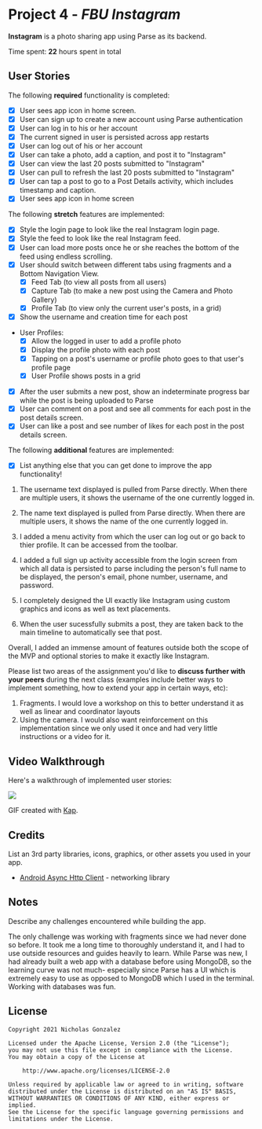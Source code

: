 # Project 4 - *FBU Instagram*

**Instagram** is a photo sharing app using Parse as its backend.

Time spent: **22** hours spent in total

## User Stories

The following **required** functionality is completed:

- [x] User sees app icon in home screen.
- [x] User can sign up to create a new account using Parse authentication
- [x] User can log in to his or her account
- [x] The current signed in user is persisted across app restarts
- [x] User can log out of his or her account
- [x] User can take a photo, add a caption, and post it to "Instagram"
- [x] User can view the last 20 posts submitted to "Instagram"
- [x] User can pull to refresh the last 20 posts submitted to "Instagram"
- [x] User can tap a post to go to a Post Details activity, which includes timestamp and caption.
- [x] User sees app icon in home screen

The following **stretch** features are implemented:

- [x] Style the login page to look like the real Instagram login page.
- [x] Style the feed to look like the real Instagram feed.
- [x] User can load more posts once he or she reaches the bottom of the feed using endless scrolling.
- [x] User should switch between different tabs using fragments and a Bottom Navigation View.
  - [x] Feed Tab (to view all posts from all users)
  - [x] Capture Tab (to make a new post using the Camera and Photo Gallery)
  - [x] Profile Tab (to view only the current user's posts, in a grid)
- [x] Show the username and creation time for each post
- User Profiles:
  - [x] Allow the logged in user to add a profile photo
  - [x] Display the profile photo with each post
  - [x] Tapping on a post's username or profile photo goes to that user's profile page
  - [x] User Profile shows posts in a grid
- [x] After the user submits a new post, show an indeterminate progress bar while the post is being uploaded to Parse
- [x] User can comment on a post and see all comments for each post in the post details screen.
- [x] User can like a post and see number of likes for each post in the post details screen.

The following **additional** features are implemented:

- [x] List anything else that you can get done to improve the app functionality!

1. The username text displayed is pulled from Parse directly. When there are multiple users,
it shows the username of the one currently logged in.

2. The name text displayed is pulled from Parse directly. When there are multiple users,
it shows the name of the one currently logged in.

3. I added a menu activity from which the user can log out or go back to thier profile. It can be
accessed from the toolbar.

4. I added a full sign up activity accessible from the login screen from which all data is persisted to parse 
including the person's full name to be displayed, the person's email, phone number, username, and password.

5. I completely designed the UI exactly like Instagram using custom graphics and icons as well as text placements.

6. When the user sucessfully submits a post, they are taken back to the main timeline to automatically see that post.

Overall, I added an immense amount of features outside both the scope of the MVP and optional stories to make it exactly like Instagram.

Please list two areas of the assignment you'd like to **discuss further with your peers** during the next class (examples include better ways to implement something, how to extend your app in certain ways, etc):

1. Fragments. I would love a workshop on this to better understand it as well as linear and coordinator layouts
2. Using the camera. I would also want reinforcement on this implementation since we only used it once and had very little instructions or a video for it.

## Video Walkthrough

Here's a walkthrough of implemented user stories:

<img src='/instagram.gif' />

GIF created with [Kap](https://getkap.co/).

## Credits

List an 3rd party libraries, icons, graphics, or other assets you used in your app.

- [Android Async Http Client](http://loopj.com/android-async-http/) - networking library


## Notes

Describe any challenges encountered while building the app.

The only challenge was working with fragments since we had never done so before. It took me a long time to thoroughly understand it, and I had to use outside resources
and guides heavily to learn. While Parse was new, I had already built a web app with a database before using MongoDB, so the learning curve was not much- especially 
since Parse has a UI which is extremely easy to use as opposed to MongoDB which I used in the terminal. Working with databases was fun.

## License

    Copyright 2021 Nicholas Gonzalez

    Licensed under the Apache License, Version 2.0 (the "License");
    you may not use this file except in compliance with the License.
    You may obtain a copy of the License at

        http://www.apache.org/licenses/LICENSE-2.0

    Unless required by applicable law or agreed to in writing, software
    distributed under the License is distributed on an "AS IS" BASIS,
    WITHOUT WARRANTIES OR CONDITIONS OF ANY KIND, either express or implied.
    See the License for the specific language governing permissions and
    limitations under the License.
